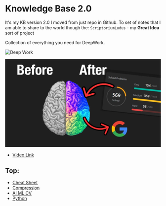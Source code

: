 # Knowledge Base 2.0

It's my KB version 2.0 I moved from just repo in Github.
To set of notes that I am able to share to the world though the:
`ScriptoriumLudus` - my **Great Idea** sort of project


Collection of everything you need for DeepWork.

![Deep Work](./Human/res/DeepWork.jpeg)

![NeetCode](./ArtOfCode/res/NeetCode.png)
- [Video Link](https://www.youtube.com/watch?v=8wysIxzqgPI&t=46s)

## Top:

- [Cheat Sheet](./CheatSheet/index.md)
- [Compression](./Algos/Compression/index.md)
- [AI ML CV](./AI-ML-CV/index.md)
- [Python](./Python/index.md)
